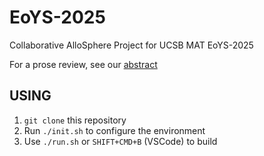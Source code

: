 # EoYS-2025
Collaborative AlloSphere Project for UCSB MAT EoYS-2025

For a prose review, see our [abstract](./abstract.md)

## USING
1. `git clone` this repository
2. Run `./init.sh` to configure the environment 
3. Use `./run.sh` or `SHIFT+CMD+B` (VSCode) to build